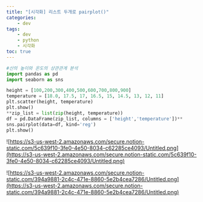 ```yaml
---
title: "[시각화] 리스트 두개로 pairplot()"
categories:
    - dev
tags:
    - dev
    - python
    - 시각화
toc: true
---
```


```python
#산의 높이와 온도의 상관관계 분석
import pandas as pd
import seaborn as sns

height = [100,200,300,400,500,600,700,800,900]
temperature = [18.0, 17.5, 17, 16.5, 15, 14.5, 13, 12, 11]
plt.scatter(height, temperature)
plt.show()
**zip_list = list(zip(height, temperature))
df = pd.DataFrame(zip_list, columns = ['height','temperature'])**
sns.pairplot(data=df, kind='reg')
plt.show()

```

![https://s3-us-west-2.amazonaws.com/secure.notion-static.com/5c639f10-3fe0-4e50-8034-c62285ce4093/Untitled.png](https://s3-us-west-2.amazonaws.com/secure.notion-static.com/5c639f10-3fe0-4e50-8034-c62285ce4093/Untitled.png)

![https://s3-us-west-2.amazonaws.com/secure.notion-static.com/394a9881-2c4c-471e-8860-5e2b4cea7286/Untitled.png](https://s3-us-west-2.amazonaws.com/secure.notion-static.com/394a9881-2c4c-471e-8860-5e2b4cea7286/Untitled.png)
<!--stackedit_data:
eyJoaXN0b3J5IjpbLTE4MDg4MTcwNjVdfQ==
-->